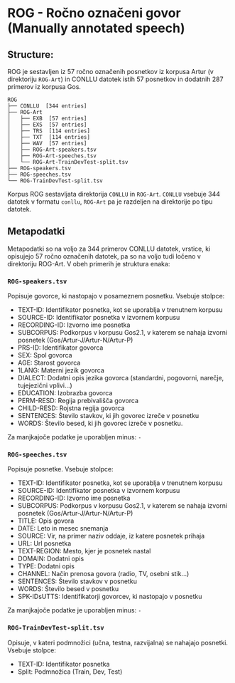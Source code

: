 # ROG - Ročno označeni govor (Manually annotated speech)

## Structure:

ROG je sestavljen iz 57 ročno označenih posnetkov iz korpusa Artur (v direktoriju `ROG-Art`) in CONLLU datotek istih 57 posnetkov in dodatnih 287 primerov iz korpusa Gos.


```
ROG
├── CONLLU  [344 entries]
├── ROG-Art
│   ├── EXB  [57 entries]
│   ├── EXS  [57 entries]
│   ├── TRS  [114 entries]
│   ├── TXT  [114 entries]
│   ├── WAV  [57 entries]
│   ├── ROG-Art-speakers.tsv
│   ├── ROG-Art-speeches.tsv
│   └── ROG-Art-TrainDevTest-split.tsv
├── ROG-speakers.tsv
├── ROG-speeches.tsv
└── ROG-TrainDevTest-split.tsv
```

Korpus ROG sestavljata direktorija `CONLLU` in `ROG-Art`. `CONLLU` vsebuje 344 datotek v formatu `conllu`, `ROG-Art` pa je razdeljen na direktorije po tipu datotek.

## Metapodatki

Metapodatki so na voljo za 344 primerov CONLLU datotek, vrstice, ki opisujejo 57 ročno označenih datotek, pa so na voljo tudi ločeno v direktoriju ROG-Art. V obeh primerih je struktura enaka:

### `ROG-speakers.tsv`

Popisuje govorce, ki nastopajo v posameznem posnetku. Vsebuje stolpce:

* TEXT-ID: Identifikator posnetka, kot se uporablja v trenutnem korpusu
* SOURCE-ID: Identifikator posnetka v izvornem korpusu
* RECORDING-ID: Izvorno ime posnetka
* SUBCORPUS: Podkorpus v korpusu Gos2.1, v katerem se nahaja izvorni posnetek (Gos/Artur-J/Artur-N/Artur-P)
* PRS-ID: Identifikator govorca
* SEX: Spol govorca
* AGE: Starost govorca
* 1LANG: Materni jezik govorca
* DIALECT: Dodatni opis jezika govorca (standardni, pogovorni, narečje, tujejezični vplivi...)
* EDUCATION: Izobrazba govorca
* PERM-RESD: Regija prebivališča govorca
* CHILD-RESD: Rojstna regija govorca
* SENTENCES: Število stavkov, ki jih govorec izreče v posnetku
* WORDS: Število besed, ki jih govorec izreče v posnetku.

Za manjkajoče podatke je uporabljen minus: `-`

### `ROG-speeches.tsv`

Popisuje posnetke. Vsebuje stolpce:

* TEXT-ID: Identifikator posnetka, kot se uporablja v trenutnem korpusu
* SOURCE-ID: Identifikator posnetka v izvornem korpusu
* RECORDING-ID: Izvorno ime posnetka
* SUBCORPUS: Podkorpus v korpusu Gos2.1, v katerem se nahaja izvorni posnetek (Gos/Artur-J/Artur-N/Artur-P)
* TITLE: Opis govora
* DATE: Leto in mesec snemanja
* SOURCE: Vir, na primer naziv oddaje, iz katere posnetek prihaja
* URL: Url posnetka
* TEXT-REGION: Mesto, kjer je posnetek nastal
* DOMAIN: Dodatni opis
* TYPE: Dodatni opis
* CHANNEL: Način prenosa govora (radio, TV, osebni stik...)
* SENTENCES: Število stavkov v posnetku
* WORDS: Število besed v posnetku
* SPK-IDsUTTS: Identifikatorji govorcev, ki nastopajo v posnetku

Za manjkajoče podatke je uporabljen minus: `-`

### `ROG-TrainDevTest-split.tsv`

Opisuje, v kateri podmnožici (učna, testna, razvijalna) se nahajajo posnetki. Vsebuje stolpce:
* TEXT-ID: Identifikator posnetka
* Split: Podmnožica (Train, Dev, Test)